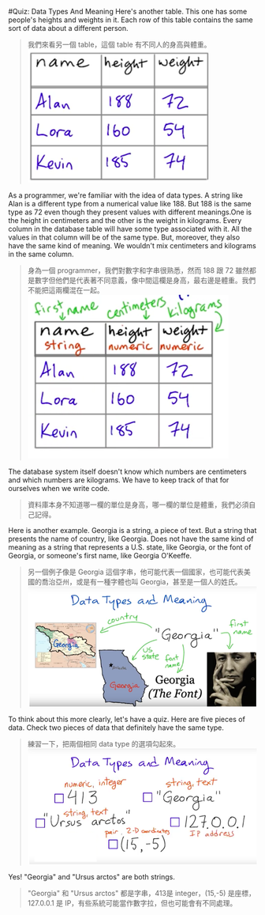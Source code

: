 #Quiz: Data Types And Meaning
Here's another table. This one has some people's heights and weights in it. Each row of this table contains the same sort of data about a different person.
>我們來看另一個 table，這個 table 有不同人的身高與體重。
 ![](/assets/quizDataType_1.png)

As a programmer, we're familiar with the idea of data types. A string like Alan is a different type from a numerical value like 188. But 188 is the same type as 72 even though they present values with different meanings.One is the height in centimeters and the other is the weight in kilograms. Every column in the database table will have some type associated with it. All the values in that column will be of the same type. But, moreover, they also  have the same kind of meaning. We wouldn't mix centimeters and kilograms in the same column.

 
>身為一個 programmer，我們對數字和字串很熟悉，然而 188 跟 72 雖然都是數字但他們是代表著不同意義，像中間這欄是身高，最右邊是體重。我們不能把這兩欄混在一起。
![](/assets/quizDataType_2.png)

 The database system itself doesn't know which numbers are centimeters and which numbers are kilograms. We have to keep track of that for ourselves when we write code.
>資料庫本身不知道哪一欄的單位是身高，哪一欄的單位是體重，我們必須自己記得。


Here is another example. Georgia is a string, a piece of text. But a string that presents the name of country, like Georgia. Does not have the same kind of meaning as a string that represents a U.S. state, like Georgia, or the font of Georgia, or someone's first name, like Georgia O'Keeffe.
>另一個例子像是 Georgia 這個字串，他可能代表一個國家，也可能代表美國的喬治亞州，或是有一種字體也叫 Georgia，甚至是一個人的姓氏。
![](/assets/quizDataType_3.png)

To think about this more clearly, let's have a quiz. Here are five pieces of data. Check two pieces of data that definitely have the same type.
>練習一下，把兩個相同 data type 的選項勾起來。
![](/assets/quizDataType_4.png)

Yes! "Georgia" and "Ursus arctos" are both strings.
>"Georgia" 和 "Ursus arctos" 都是字串，413是 integer，(15,-5) 是座標，127.0.0.1 是 IP，有些系統可能當作數字拉，但也可能會有不同處理。

 